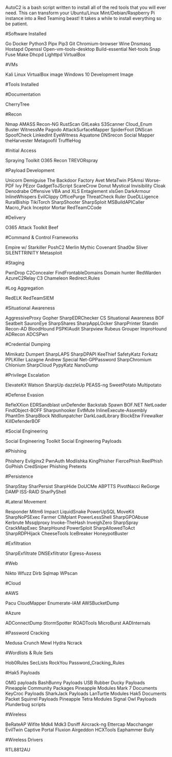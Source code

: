 AutoC2 is a bash script written to install all of the red tools that you will ever need. This can transform your Ubuntu/Linux Mint/Debian/Raspberry Pi instance into a Red Teaming beast! It takes a while to install everything so be patient.

#Software Installed

Go
Docker
Python3
Pipx
Pip3
Git
Chromium-browser
Wine 
Dnsmasq
Hostapd
Openssl 
Open-vm-tools-desktop
Build-essential
Net-tools
Snap 
Fuse
Make 
Dhcpd
Lighttpd
VirtualBox

#VMs

Kali Linux VirtualBox image
Windows 10 Development Image


#Tools Installed

#Documentation

CherryTree

#Recon

Nmap
AMASS
Recon-NG
RustScan
GitLeaks
S3Scanner
Cloud_Enum
Buster
WitnessMe
Pagodo
AttackSurfaceMapper
SpiderFoot
DNScan
SpoofCheck
LinkedInt
EyeWitness
Aquatone
DNSrecon
Social Mapper
theHarvester
Metagoofil
TruffleHog

#Initial Access

Spraying Toolkit
O365 Recon
TREVORspray

#Payload Development

Unicorn
Demiguise
The Backdoor Factory
Avet
MetaTwin
PSAmsi
Worse-PDF
Ivy
PEzor
GadgetToJScript
ScareCrow
Donut
Mystical
Invisibility Cloak
Denodrabe
Offensive VBA and XLS Entaglement
xlsGen
DarkArmour
InlineWhispers
EvilClippy
OfficePurge
ThreatCheck
Ruler
DueDLLigence
RuralBiship
TikiTorch
SharpShooter
SharpSploit
MSBuildAPICaller
Macro_Pack
Inceptor
Mortar
RedTeamCCode

#Delivery

O365 Attack Toolkit
Beef

#Command & Control Frameworks

Empire w/ Starkiller
PoshC2
Merlin
Mythic
Covenant
Shad0w
Sliver
SILENTTRINITY
Metasploit

#Staging

PwnDrop
C2Concealer
FindFrontableDomains
Domain hunter
RedWarden
AzureC2Relay
C3
Chameleon
Redirect.Rules

#Log Aggregation

RedELK
RedTeamSIEM

#Situational Awareness

AggressiveProxy
Gopher
SharpEDRChecker
CS Situational Awareness BOF
Seatbelt
SauronEye
SharpShares
SharpAppLOcker
SharpPrinter
Standin
Recon-AD
BloodHound
PSPKIAudit
Sharpview
Rubeus
Grouper
ImproHound
ADRecon
ADCSPwn

#Credential Dumping

Mimikatz
Dumpert
SharpLAPS
SharpDPAPI
KeeThief
SafetyKatz
Forkatz
PPLKiller
Lazagne
Andrew Special
Net-GPPassword
SharpChromium
Chlonium
SharpCloud
PypyKatz
NanoDump

#Privilege Escalation

ElevateKit
Watson
SharpUp
dazzleUp
PEASS-ng
SweetPotato
Multipotato

#Defense Evasion

RefleXXion
EDRSandblast
unDefender
Backstab
Spawn
BOF.NET
NetLoader
FindObject-BOFF
Sharpunhooker
EvtMute
InlineExecute-Assembly
Phant0m
SharpBlock
Ntdllunpatcher
DarkLoadLibrary
BlockEtw
Firewalker
KillDefenderBOF

#Social Engineering

Social Engineering Toolkit
Social Engineering Payloads

#Phishing

Phishery
Evilginx2
PwnAuth
Modlishka
KingPhisher
FiercePhish
ReelPhish
GoPhish
CredSniper
Phishing Pretexts

#Persistence

SharpStay
SharPersist
SharpHide
DoUCMe
ABPTTS
PivotNacci
ReGorge
DAMP
ISS-RAID
SharPyShell

#Lateral Movement

Responder
Mitm6
Impact
LiquidSnake
PowerUpSQL
MoveKit
SharpNoPSExec
Farmer
CIMplant
PowerLessShell
SharpGPOAbuse
Kerbrute
Mssqlproxy
Invoke-TheHash
InveighZero
SharpSpray
CrackMapExec
SharpHound
PowerSploit
SharpAllowedToAct
SharpRDPHijack
CheeseTools
IceBreaker
HoneypotBuster

#Exfiltration

SharpExfiltrate
DNSExfiltrator
Egress-Assess

#Web

Nikto
Wfuzz
Dirb
Sqlmap
WPscan

#Cloud

#AWS

Pacu
CloudMapper
Enumerate-IAM
AWSBucketDump

#Azure

ADConnectDump
StormSpotter
ROADTools
MicroBurst
AADInternals

#Password Cracking

Medusa
Crunch
Mewl
Hydra
Ncrack

#Wordlists & Rule Sets

Hob0Rules
SecLists
RockYou
Password_Cracking_Rules

#Hak5 Payloads

OMG payloads
BashBunny Payloads
USB Rubber Ducky Payloads
Pineapple Community Packages
Pineapple Modules
Mark 7 Documents
KeyCroc Payloads
SharkJack Payloads
LanTurtle Modules
Hak5 Documents
Packet Squirrel Payloads
Pineapple Tetra Modules
Signal Owl Payloads
Plunderbug scripts


#Wireless

BeRateAP
Wifite
Mdk4
Mdk3
Dsniff 
Aircrack-ng
Ettercap 
Macchanger
EvilTwin Captive Portal
Fluxion
Airgeddon
HCXTools
Eaphammer
Bully

#Wireless Drivers 

RTL8812AU

